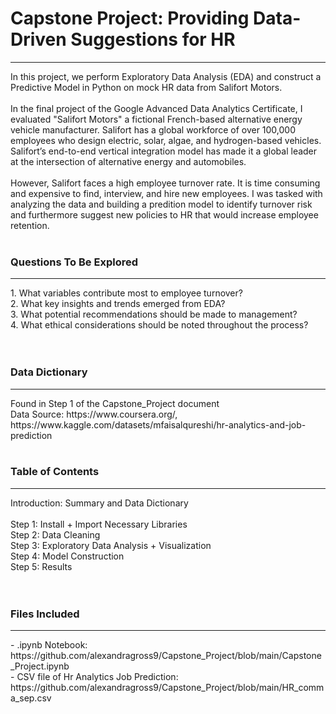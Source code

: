 # Capstone Project: Providing Data-Driven Suggestions for HR
<hr>
In this project, we perform Exploratory Data Analysis (EDA) and construct a Predictive Model in Python on mock HR data from Salifort Motors. 
<br>
<br>
In the final project of the Google Advanced Data Analytics Certificate, I evaluated "Salifort Motors" a fictional French-based alternative energy vehicle manufacturer. Salifort has a global workforce of over 100,000 employees who design electric, solar, algae, and hydrogen-based vehicles. Salifort’s end-to-end vertical integration model has made it a global leader at the intersection of alternative energy and automobiles.
<br>
<br>
However, Salifort faces a high employee turnover rate. It is time consuming and expensive to find, interview, and hire new employees. I was tasked with analyzing the data and building a predition model to identify turnover risk and furthermore suggest new policies to HR that would increase employee retention.
<br>
<br>

### Questions To Be Explored
<hr>
1. What variables contribute most to employee turnover?<br>
2. What key insights and trends emerged from EDA? <br>
3. What potential recommendations should be made to management? <br>
4. What ethical considerations should be noted throughout the process? <br>

<br>
<br>

### Data Dictionary
<hr>
Found in Step 1 of the Capstone_Project document
<br>
Data Source: https://www.coursera.org/, https://www.kaggle.com/datasets/mfaisalqureshi/hr-analytics-and-job-prediction
<br>
<br>

### Table of Contents
<hr>
Introduction: Summary and Data Dictionary <br>
<br>
Step 1: Install + Import Necessary Libraries <br>
Step 2: Data Cleaning <br>
Step 3: Exploratory Data Analysis + Visualization <br>
Step 4: Model Construction <br>
Step 5: Results <br>

<br>
<br>

### Files Included
<hr>
- .ipynb Notebook: https://github.com/alexandragross9/Capstone_Project/blob/main/Capstone_Project.ipynb<br>
- CSV file of Hr Analytics Job Prediction: https://github.com/alexandragross9/Capstone_Project/blob/main/HR_comma_sep.csv
